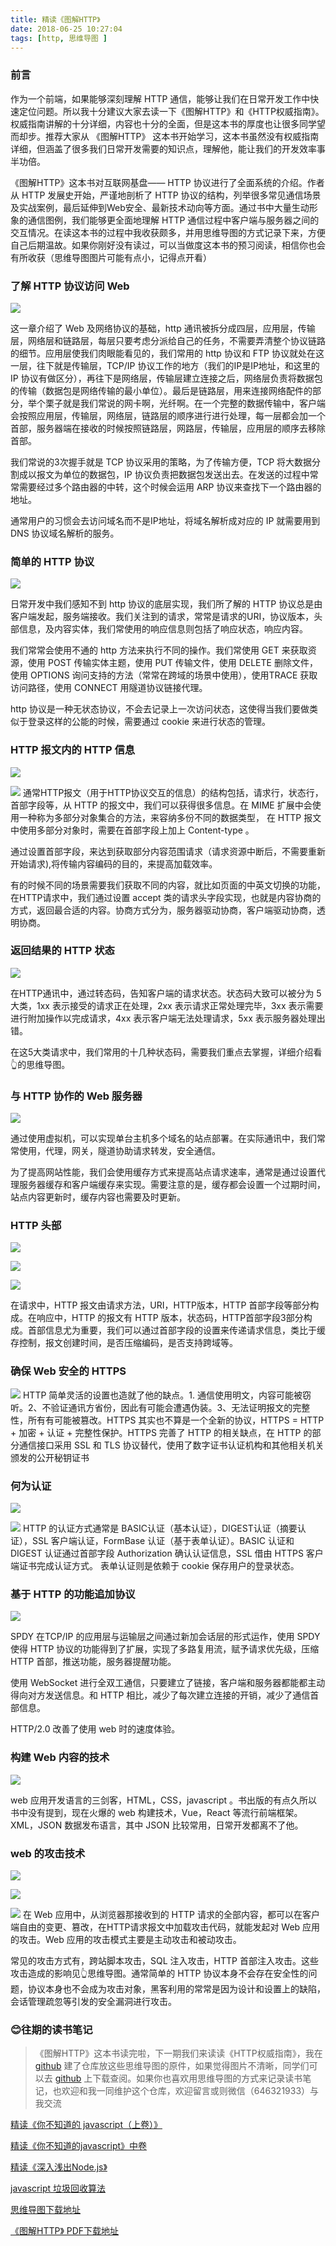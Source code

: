 ```yaml
---
title: 精读《图解HTTP》
date: 2018-06-25 10:27:04
tags: [http, 思维导图 ]
---
```


### 前言

 作为一个前端，如果能够深刻理解 HTTP 通信，能够让我们在日常开发工作中快速定位问题。所以我十分建议大家去读一下《图解HTTP》和《HTTP权威指南》。权威指南讲解的十分详细，内容也十分的全面，但是这本书的厚度也让很多同学望而却步。推荐大家从 《图解HTTP》 这本书开始学习，这本书虽然没有权威指南详细，但涵盖了很多我们日常开发需要的知识点，理解他，能让我们的开发效率事半功倍。

《图解HTTP》这本书对互联网基盘—— HTTP 协议进行了全面系统的介绍。作者从 HTTP 发展史开始，严谨地剖析了 HTTP 协议的结构，列举很多常见通信场景及实战案例，最后延伸到Web安全、最新技术动向等方面。通过书中大量生动形象的通信图例，我们能够更全面地理解 HTTP 通信过程中客户端与服务器之间的交互情况。在读这本书的过程中我收获颇多，并用思维导图的方式记录下来，方便自己后期温故。如果你刚好没有读过，可以当做度这本书的预习阅读，相信你也会有所收获（思维导图图片可能有点小，记得点开看）


### 了解 HTTP 协议访问 Web

![](https://user-gold-cdn.xitu.io/2018/6/27/1643f1a63ea9a2e0?w=1562&h=857&f=jpeg&s=195547)

这一章介绍了 Web 及网络协议的基础，http 通讯被拆分成四层，应用层，传输层，网络层和链路层，每层只要考虑分派给自己的任务，不需要弄清整个协议链路的细节。应用层使我们肉眼能看见的，我们常用的 http 协议和 FTP 协议就处在这一层，往下就是传输层，TCP/IP 协议工作的地方（我们的IP是IP地址，和这里的IP 协议有做区分），再往下是网络层，传输层建立连接之后，网络层负责将数据包的传输（数据包是网络传输的最小单位）。最后是链路层，用来连接网络配件的部分，举个栗子就是我们常说的网卡啊，光纤啊。在一个完整的数据传输中，客户端会按照应用层，传输层，网络层，链路层的顺序进行进行处理，每一层都会加一个首部，服务器端在接收的时候按照链路层，网路层，传输层，应用层的顺序去移除首部。

我们常说的3次握手就是 TCP 协议采用的策略，为了传输方便，TCP 将大数据分割成以报文为单位的数据包，IP 协议负责把数据包发送出去。在发送的过程中常常需要经过多个路由器的中转，这个时候会运用 ARP 协议来查找下一个路由器的地址。

通常用户的习惯会去访问域名而不是IP地址，将域名解析成对应的 IP 就需要用到 DNS 协议域名解析的服务。

### 简单的 HTTP 协议

![](https://user-gold-cdn.xitu.io/2018/6/27/1643f1a97d7961d7)

日常开发中我们感知不到 http 协议的底层实现，我们所了解的 HTTP 协议总是由客户端发起，服务端接收。我们关注到的请求，常常是请求的URI，协议版本，头部信息，及内容实体，我们常使用的响应信息则包括了响应状态，响应内容。

我们常常会使用不通的 http 方法来执行不同的操作。我们常使用 GET 来获取资源，使用 POST 传输实体主题，使用 PUT 传输文件，使用 DELETE 删除文件，使用 OPTIONS 询问支持的方法（常常在跨域的场景中使用），使用TRACE 获取访问路径，使用 CONNECT 用隧道协议链接代理。

http 协议是一种无状态协议，不会去记录上一次访问状态，这使得当我们要做类似于登录这样的公能的时候，需要通过 cookie 来进行状态的管理。

### HTTP 报文内的 HTTP 信息

![](https://user-gold-cdn.xitu.io/2018/6/27/1643f1ae31d809e0?w=1480&h=856&f=jpeg&s=177072)


![](https://user-gold-cdn.xitu.io/2018/6/27/1643f1b0372ea19f?w=1480&h=382&f=jpeg&s=93168)
通常HTTP报文（用于HTTP协议交互的信息）的结构包括，请求行，状态行，首部字段等，从 HTTP 的报文中，我们可以获得很多信息。在 MIME 扩展中会使用一种称为多部分对象集合的方法，来容纳多份不同的数据类型， 在 HTTP 报文中使用多部分对象时，需要在首部字段上加上 Content-type 。

通过设置首部字段，来达到获取部分内容范围请求（请求资源中断后，不需要重新开始请求),将传输内容编码的目的，来提高加载效率。

有的时候不同的场景需要我们获取不同的内容，就比如页面的中英文切换的功能，在HTTP请求中，我们通过设置 accept 类的请求头字段实现，也就是内容协商的方式，返回最合适的内容。协商方式分为，服务器驱动协商，客户端驱动协商，透明协商。

### 返回结果的 HTTP 状态

![](https://user-gold-cdn.xitu.io/2018/6/27/1643f1b307e6623f?w=1466&h=859&f=jpeg&s=245755)

在HTTP通讯中，通过转态码，告知客户端的请求状态。状态码大致可以被分为 5 大类，1xx 表示接受的请求正在处理，2xx 表示请求正常处理完毕，3xx 表示需要进行附加操作以完成请求，4xx 表示客户端无法处理请求，5xx 表示服务器处理出错。

在这5大类请求中，我们常用的十几种状态码，需要我们重点去掌握，详细介绍看👆的思维导图。

### 与 HTTP 协作的 Web 服务器

![](https://user-gold-cdn.xitu.io/2018/6/27/1643f1b578adf6cd)

通过使用虚拟机，可以实现单台主机多个域名的站点部署。在实际通讯中，我们常常使用，代理，网关，隧道协助请求转发，安全通信。

为了提高网站性能，我们会使用缓存方式来提高站点请求速率，通常是通过设置代理服务器缓存和客户端缓存来实现。需要注意的是，缓存都会设置一个过期时间，站点内容更新时，缓存内容也需要及时更新。
### HTTP 头部

![](https://user-gold-cdn.xitu.io/2018/6/27/1643f1b89773bfc0?w=1339&h=607&f=jpeg&s=114773)


![](https://user-gold-cdn.xitu.io/2018/6/27/1643f1d9e9e58cfd?w=1340&h=582&f=jpeg&s=121933)


![](https://user-gold-cdn.xitu.io/2018/6/27/1643f1dbbe71bcc5?w=1342&h=805&f=jpeg&s=146900)

在请求中，HTTP 报文由请求方法，URI，HTTP版本，HTTP 首部字段等部分构成。在响应中，HTTP 的报文有 HTTP 版本，状态码，HTTP首部字段3部分构成。首部信息尤为重要，我们可以通过首部字段的设置来传递请求信息，类比于缓存控制，报文创建时间，是否压缩编码，是否支持跨域等。

### 确保 Web 安全的 HTTPS


![](https://user-gold-cdn.xitu.io/2018/6/27/1643f1ded196ed33?w=1757&h=757&f=jpeg&s=199221)
HTTP 简单灵活的设置也造就了他的缺点。1. 通信使用明文，内容可能被窃听。2、不验证通讯方省份，因此有可能会遭遇伪装。3、无法证明报文的完整性，所有有可能被篡改。HTTPS 其实也不算是一个全新的协议，HTTPS =  HTTP + 加密 + 认证 + 完整性保护。HTTPS 完善了 HTTP 的相关缺点，在 HTTP 的部分通信接口采用 SSL 和 TLS 协议替代，使用了数字证书认证机构和其他相关机关颁发的公开秘钥证书

### 何为认证

![](https://user-gold-cdn.xitu.io/2018/6/27/1643f1e642add91e?w=1519&h=580&f=jpeg&s=85904)

![](https://user-gold-cdn.xitu.io/2018/6/27/1643f1e8931b3b8e?w=1522&h=867&f=jpeg&s=310600)
HTTP 的认证方式通常是 BASIC认证（基本认证），DIGEST认证（摘要认证），SSL 客户端认证，FormBase 认证（基于表单认证）。BASIC 认证和 DIGEST 认证通过首部字段 Authorization 确认认证信息，SSL 借由 HTTPS 客户端证书完成认证方式。 表单认证则是依赖于 cookie 保存用户的登录状态。

### 基于 HTTP 的功能追加协议

![](https://user-gold-cdn.xitu.io/2018/6/27/1643f1eacf6af00b?w=1547&h=873&f=jpeg&s=231791)

SPDY 在TCP/IP 的应用层与运输层之间通过新加会话层的形式运作，使用 SPDY 使得 HTTP 协议的功能得到了扩展，实现了多路复用流，赋予请求优先级，压缩 HTTP 首部，推送功能，服务器提醒功能。

使用 WebSocket 进行全双工通信，只要建立了链接，客户端和服务器都能都主动得向对方发送信息。和 HTTP 相比，减少了每次建立连接的开销，减少了通信首部信息。

HTTP/2.0 改善了使用 web 时的速度体验。

### 构建 Web 内容的技术

![](https://user-gold-cdn.xitu.io/2018/6/27/1643f1ecb65228ef?w=1655&h=720&f=jpeg&s=189926)

web 应用开发语言的三剑客，HTML，CSS，javascript 。书出版的有点久所以书中没有提到，现在火爆的 web 构建技术，Vue，React 等流行前端框架。XML，JSON 数据发布语言，其中 JSON 比较常用，日常开发都离不了他。

### web 的攻击技术

![](https://user-gold-cdn.xitu.io/2018/6/27/1643f1ef858e8495?w=1679&h=305&f=jpeg&s=74588)

![](https://user-gold-cdn.xitu.io/2018/6/27/1643f1f2063461d3?w=1679&h=764&f=jpeg&s=193638)

![](https://user-gold-cdn.xitu.io/2018/6/27/1643f1f3ee6ca4a2?w=1679&h=623&f=jpeg&s=188622)
在 Web 应用中，从浏览器那接收到的 HTTP 请求的全部内容，都可以在客户端自由的变更、篡改，在HTTP请求报文中加载攻击代码，就能发起对 Web 应用的攻击。Web 应用的攻击模式主要是主动攻击和被动攻击。

常见的攻击方式有，跨站脚本攻击，SQL 注入攻击，HTTP 首部注入攻击。这些攻击造成的影响见👆思维导图。通常简单的 HTTP 协议本身不会存在安全性的问题，协议本身也不会成为攻击对象，黑客利用的常常是因为设计和设置上的缺陷，会话管理疏忽等引发的安全漏洞进行攻击。


### 😊往期的读书笔记

>《图解HTTP》这本书读完啦，下一期我们来读读《HTTP权威指南》，我在 [github](https://github.com/bailinlin/Awsome-Front-End-Xmind) 建了仓库放这些思维导图的原件，如果觉得图片不清晰，同学们可以去 [github](https://github.com/bailinlin/Awsome-Front-End-Xmind) 上下载查阅。如果你也喜欢用思维导图的方式来记录读书笔记，也欢迎和我一同维护这个仓库，欢迎留言或则微信（646321933）与我交流

[精读《你不知道的 javascript（上卷）》](https://juejin.im/post/5b0cafad51882515624dc6d2)

[精读《你不知道的javascript》中卷](https://juejin.im/post/5b2a07c16fb9a00e36425ef0)

[精读《深入浅出Node.js》](https://juejin.im/post/5b1a18de6fb9a01e312828dd)

[javascript 垃圾回收算法](https://juejin.im/post/5b1f7e62e51d45068a6cb98f)

[思维导图下载地址](https://github.com/bailinlin/Awsome-Front-End-Xmind)

[《图解HTTP》 PDF下载地址](http://ot2hu9qoc.bkt.clouddn.com/%E5%9B%BE%E8%A7%A3HTTP+%E5%BD%A9%E8%89%B2%E7%89%88@www.java1234.com.pdf)
